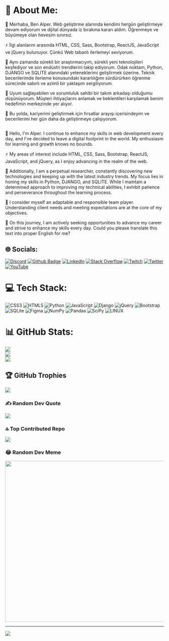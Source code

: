 # 💫 About Me:

🔭 Merhaba, Ben Alper. Web geliştirme alanında kendimi hergün geliştirmeye devam ediyorum ve dijital dünyada iz bırakma kararı aldım. Öğrenmeye ve büyümeye olan hevesim sınırsız.

⚡ İlgi alanlarım arasında HTML, CSS, Sass, Bootstrap, ReactJS, JavaScript ve jQuery bulunuyor.  Çünkü Web tabanlı ilerlemeyi seviyorum.

🌱 Aynı zamanda sürekli bir araştırmacıyım, sürekli yeni teknolojileri keşfediyor ve son endüstri trendlerini takip ediyorum. Odak noktam, Python, DJANGO ve SQLITE alanındaki yeteneklerimi geliştirmek üzerine. Teknik becerilerimde ilerleme konusundaki kararlılığımı sürdürürken öğrenme sürecinde sabırlı ve azimli bir yaklaşım sergiliyorum.

👯 Uyum sağlayabilen ve sorumluluk sahibi bir takım arkadaşı olduğumu düşünüyorum. Müşteri ihtiyaçlarını anlamak ve beklentileri karşılamak benim hedefimin merkezinde yer alıyor.

🤝 Bu yolda, kariyerimi geliştirmek için fırsatlar arayışı içerisindeyim ve becerilerimi her gün daha da geliştirmeye çalışıyorum.
##

🔭 Hello, I'm Alper. I continue to enhance my skills in web development every day, and I've decided to leave a digital footprint in the world. My enthusiasm for learning and growth knows no bounds.

⚡ My areas of interest include HTML, CSS, Sass, Bootstrap, ReactJS, JavaScript, and jQuery, as I enjoy advancing in the realm of the web.

🌱 Additionally, I am a perpetual researcher, constantly discovering new technologies and keeping up with the latest industry trends. My focus lies in honing my skills in Python, DJANGO, and SQLITE. While I maintain a determined approach to improving my technical abilities, I exhibit patience and perseverance throughout the learning process.

👯 I consider myself an adaptable and responsible team player. Understanding client needs and meeting expectations are at the core of my objectives.

🤝 On this journey, I am actively seeking opportunities to advance my career and strive to enhance my skills every day. Could you please translate this text into proper English for me?


## 🌐 Socials:
[![Discord](https://img.shields.io/badge/Discord-%237289DA.svg?logo=discord&logoColor=white)](https://discord.gg/https://discord.gg/KRZkMtYzdS) 
[![Github Badge](https://img.shields.io/badge/-Github-000?style=quare&labelColor=000&logo=Github&logoColor=white&link=link)](https://alprcrk.github.io)  [![LinkedIn](https://img.shields.io/badge/LinkedIn-%230077B5.svg?logo=linkedin&logoColor=white)](https://linkedin.com/in/alprcrk) [![Stack Overflow](https://img.shields.io/badge/-Stackoverflow-FE7A16?logo=stack-overflow&logoColor=white)](https://stackoverflow.com/users/21053266) [![Twitch](https://img.shields.io/badge/Twitch-%239146FF.svg?logo=Twitch&logoColor=white)](https://twitch.tv/alprcrk) [![Twitter](https://img.shields.io/badge/Twitter-%231DA1F2.svg?logo=Twitter&logoColor=white)](https://twitter.com/alpercrk) [![YouTube](https://img.shields.io/badge/YouTube-%23FF0000.svg?logo=YouTube&logoColor=white)](https://youtube.com/@https://www.youtube.com/channel/UCXWCbw9hcILplTLb8a1wmyQ) 

# 💻 Tech Stack:
![CSS3](https://img.shields.io/badge/css3-%231572B6.svg?style=for-the-badge&logo=css3&logoColor=white) ![HTML5](https://img.shields.io/badge/html5-%23E34F26.svg?style=for-the-badge&logo=html5&logoColor=white) ![Python](https://img.shields.io/badge/python-3670A0?style=for-the-badge&logo=python&logoColor=ffdd54) ![JavaScript](https://img.shields.io/badge/javascript-%23323330.svg?style=for-the-badge&logo=javascript&logoColor=%23F7DF1E) ![Django](https://img.shields.io/badge/django-%23092E20.svg?style=for-the-badge&logo=django&logoColor=white) ![jQuery](https://img.shields.io/badge/jquery-%230769AD.svg?style=for-the-badge&logo=jquery&logoColor=white) ![Bootstrap](https://img.shields.io/badge/bootstrap-%23563D7C.svg?style=for-the-badge&logo=bootstrap&logoColor=white) ![SQLite](https://img.shields.io/badge/sqlite-%2307405e.svg?style=for-the-badge&logo=sqlite&logoColor=white) 	![Figma](https://img.shields.io/badge/figma-%23F24E1E.svg?style=for-the-badge&logo=figma&logoColor=white) ![NumPy](https://img.shields.io/badge/numpy-%23013243.svg?style=for-the-badge&logo=numpy&logoColor=white) ![Pandas](https://img.shields.io/badge/pandas-%23150458.svg?style=for-the-badge&logo=pandas&logoColor=white) ![SciPy](https://img.shields.io/badge/SciPy-%230C55A5.svg?style=for-the-badge&logo=scipy&logoColor=%white) ![LINUX](https://img.shields.io/badge/Linux-FCC624?style=for-the-badge&logo=linux&logoColor=black)
# 📊 GitHub Stats:
![](https://github-readme-stats.vercel.app/api?username=alprcrk&theme=blue-green&hide_border=false&include_all_commits=false&count_private=false)<br/>
![](https://github-readme-streak-stats.herokuapp.com/?user=alprcrk&theme=blue-green&hide_border=false)<br/>
![](https://github-readme-stats.vercel.app/api/top-langs/?username=alprcrk&theme=blue-green&hide_border=false&include_all_commits=false&count_private=false&layout=compact)

## 🏆 GitHub Trophies
![](https://github-profile-trophy.vercel.app/?username=alprcrk&theme=radical&no-frame=false&no-bg=false&margin-w=4)

### ✍️ Random Dev Quote
![](https://quotes-github-readme.vercel.app/api?type=horizontal&theme=tokyonight)

### 🔝 Top Contributed Repo
![](https://github-contributor-stats.vercel.app/api?username=alprcrk&limit=5&theme=tokyonight&combine_all_yearly_contributions=true)

### 😂 Random Dev Meme
<img src="https://rm.up.railway.app/" width="512px"/>

---
[![](https://visitcount.itsvg.in/api?id=alprcrk&icon=0&color=2)](https://visitcount.itsvg.in)

<!-- Proudly created with GPRM ( https://gprm.itsvg.in ) -->
